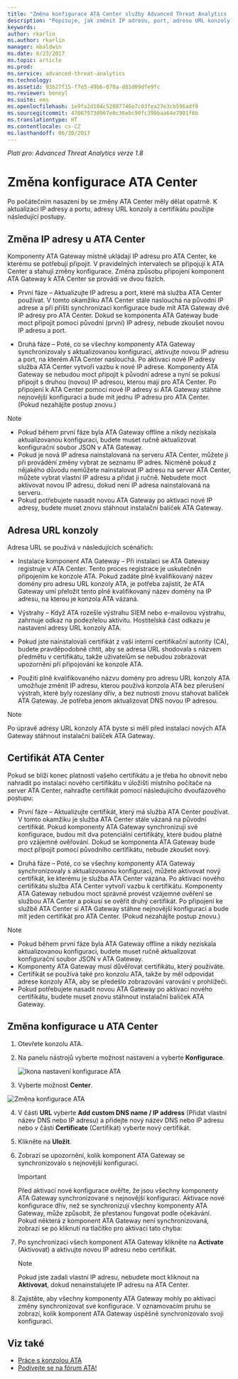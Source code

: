 ```yaml
---
title: "Změna konfigurace ATA Center služby Advanced Threat Analytics | Dokumentace Microsoftu"
description: "Popisuje, jak změnit IP adresu, port, adresu URL konzoly nebo certifikát pro ATA Center."
keywords: 
author: rkarlin
ms.author: rkarlin
manager: mbaldwin
ms.date: 6/23/2017
ms.topic: article
ms.prod: 
ms.service: advanced-threat-analytics
ms.technology: 
ms.assetid: 93b27f15-f7e5-49bb-870a-d81d09dfe9fc
ms.reviewer: bennyl
ms.suite: ems
ms.openlocfilehash: 1e9fa2d104c52087746e7c03fea27e3cb596adf0
ms.sourcegitcommit: 470675730967e0c36ebc90fc399baa64e7901f6b
ms.translationtype: HT
ms.contentlocale: cs-CZ
ms.lasthandoff: 06/30/2017
---
```

*Platí pro: Advanced Threat Analytics verze 1.8*



# Změna konfigurace ATA Center
<a id="modifying-the-ata-center-configuration" class="xliff"></a>


Po počátečním nasazení by se změny ATA Center měly dělat opatrně. K aktualizaci IP adresy a portu, adresy URL konzoly a certifikátu použijte následující postupy.

## Změna IP adresy u ATA Center
<a id="the-ata-center-ip-address" class="xliff"></a>

Komponenty ATA Gateway místně ukládají IP adresu pro ATA Center, ke kterému se potřebují připojit. V pravidelných intervalech se připojují k ATA Center a stahují změny konfigurace. Změna způsobu připojení komponent ATA Gateway k ATA Center se provádí ve dvou fázích.

-   První fáze – Aktualizujte IP adresu a port, které má služba ATA Center používat. V tomto okamžiku ATA Center stále naslouchá na původní IP adrese a při příští synchronizaci konfigurace bude mít ATA Gateway dvě IP adresy pro ATA Center. Dokud se komponenta ATA Gateway bude moct připojit pomocí původní (první) IP adresy, nebude zkoušet novou IP adresu a port.

-   Druhá fáze – Poté, co se všechny komponenty ATA Gateway synchronizovaly s aktualizovanou konfigurací, aktivujte novou IP adresu a port, na kterém ATA Center naslouchá. Po aktivaci nové IP adresy služba ATA Center vytvoří vazbu k nové IP adrese. Komponenty ATA Gateway se nebudou moct připojit k původní adrese a nyní se pokusí připojit s druhou (novou) IP adresou, kterou mají pro ATA Center. Po připojení k ATA Center pomocí nové IP adresy si ATA Gateway stáhne nejnovější konfiguraci a bude mít jednu IP adresu pro ATA Center. (Pokud nezahájíte postup znovu.)

> [!NOTE]
> -   Pokud během první fáze byla ATA Gateway offline a nikdy nezískala aktualizovanou konfiguraci, budete muset ručně aktualizovat konfigurační soubor JSON v ATA Gateway.
> -   Pokud je nová IP adresa nainstalovaná na serveru ATA Center, můžete ji při provádění změny vybrat ze seznamu IP adres. Nicméně pokud z nějakého důvodu nemůžete nainstalovat IP adresu na server ATA Center, můžete vybrat vlastní IP adresu a přidat ji ručně. Nebudete moct aktivovat novou IP adresu, dokud není IP adresa nainstalovaná na serveru.
> -   Pokud potřebujete nasadit novou ATA Gateway po aktivaci nové IP adresy, budete muset znovu stáhnout instalační balíček ATA Gateway.

## Adresa URL konzoly
<a id="the-console-url" class="xliff"></a>

Adresa URL se používá v následujících scénářích:

-   Instalace komponent ATA Gateway – Při instalaci se ATA Gateway registruje v ATA Center. Tento proces registrace je uskutečněn připojením ke konzole ATA. Pokud zadáte plně kvalifikovaný název domény pro adresu URL konzoly ATA, je potřeba zajistit, že ATA Gateway umí přeložit tento plně kvalifikovaný název domény na IP adresu, na kterou je konzola ATA vázaná.

-   Výstrahy – Když ATA rozešle výstrahu SIEM nebo e-mailovou výstrahu, zahrnuje odkaz na podezřelou aktivitu. Hostitelská část odkazu je nastavení adresy URL konzoly ATA.

-   Pokud jste nainstalovali certifikát z vaší interní certifikační autority (CA), budete pravděpodobně chtít, aby se adresa URL shodovala s názvem předmětu v certifikátu, takže uživatelům se nebudou zobrazovat upozornění při připojování ke konzole ATA.

-   Použití plně kvalifikovaného názvu domény pro adresu URL konzoly ATA umožňuje změnit IP adresu, kterou používá konzola ATA bez přerušení výstrah, které byly rozeslány dřív, a bez nutnosti znovu stahovat balíček ATA Gateway. Je potřeba jenom aktualizovat DNS novou IP adresou.

> [!NOTE]
> Po úpravě adresy URL konzoly ATA byste si měli před instalací nových ATA Gateway stáhnout instalační balíček ATA Gateway.

## Certifikát ATA Center
<a id="the-ata-center-certificate" class="xliff"></a>
Pokud se blíží konec platnosti vašeho certifikátu a je třeba ho obnovit nebo nahradit po instalaci nového certifikátu v úložišti místního počítače na server ATA Center, nahraďte certifikát pomocí následujícího dvoufázového postupu:

-   První fáze – Aktualizujte certifikát, který má služba ATA Center používat. V tomto okamžiku je služba ATA Center stále vázaná na původní certifikát. Pokud komponenty ATA Gateway synchronizují své konfigurace, budou mít dva potenciální certifikáty, které budou platné pro vzájemné ověřování. Dokud se komponenta ATA Gateway bude moct připojit pomocí původního certifikátu, nebude zkoušet nový.

-   Druhá fáze – Poté, co se všechny komponenty ATA Gateway synchronizovaly s aktualizovanou konfigurací, můžete aktivovat nový certifikát, ke kterému je služba ATA Center vázána. Po aktivaci nového certifikátu služba ATA Center vytvoří vazbu k certifikátu. Komponenty ATA Gateway nebudou moct správně provést vzájemné ověření se službou ATA Center a pokusí se ověřit druhý certifikát. Po připojení ke službě ATA Center si ATA Gateway stáhne nejnovější konfiguraci a bude mít jeden certifikát pro ATA Center. (Pokud nezahájíte postup znovu.)

> [!NOTE]
> -   Pokud během první fáze byla ATA Gateway offline a nikdy nezískala aktualizovanou konfiguraci, budete muset ručně aktualizovat konfigurační soubor JSON v ATA Gateway.
> -   Komponenty ATA Gateway musí důvěřovat certifikátu, který používáte.
> -   Certifikát se používá také pro konzolu ATA, takže by měl odpovídat adrese konzoly ATA, aby se předešlo zobrazování varování v prohlížeči.
> -   Pokud potřebujete nasadit novou ATA Gateway po aktivaci nového certifikátu, budete muset znovu stáhnout instalační balíček ATA Gateway.

## Změna konfigurace u ATA Center
<a id="changing-the-ata-center-configuration" class="xliff"></a>

1.  Otevřete konzolu ATA.

2.  Na panelu nástrojů vyberte možnost nastavení a vyberte **Konfigurace**.

    ![Ikona nastavení konfigurace ATA](media/ATA-config-icon.png)

3.  Vyberte možnost **Center**.

  ![Změna konfigurace ATA](media/change-center-config.png)

4.  V části **URL** vyberte **Add custom DNS name / IP address** (Přidat vlastní název DNS nebo IP adresu) a přidejte nový název DNS nebo IP adresu nebo v části **Certificate** (Certifikát) vyberte nový certifikát.

5.  Klikněte na **Uložit**.

6.  Zobrazí se upozornění, kolik komponent ATA Gateway se synchronizovalo s nejnovější konfigurací.

    >[!IMPORTANT]
    >Před aktivací nové konfigurace ověřte, že jsou všechny komponenty ATA Gateway synchronizované s nejnovější konfigurací. Aktivace nové konfigurace dřív, než se synchronizují všechny komponenty ATA Gateway, může způsobit, že přestanou fungovat podle očekávání. Pokud některá z komponent ATA Gateway není synchronizovaná, zobrazí se po kliknutí na tlačítko pro aktivaci tato chyba:


7.  Po synchronizaci všech komponent ATA Gateway klikněte na **Activate** (Aktivovat) a aktivujte novou IP adresu nebo certifikát.

    > [!NOTE]
    > Pokud jste zadali vlastní IP adresu, nebudete moct kliknout na **Aktivovat**, dokud nenainstalujete IP adresu na ATA Center.

8.  Zajistěte, aby všechny komponenty ATA Gateway mohly po aktivaci změny synchronizovat své konfigurace. V oznamovacím pruhu se zobrazí, kolik komponent ATA Gateway úspěšně synchronizovalo svoji konfiguraci.




## Viz také
<a id="see-also" class="xliff"></a>
- [Práce s konzolou ATA](working-with-ata-console.md)
- [Podívejte se na fórum ATA!](https://aka.ms/ata-forum)
